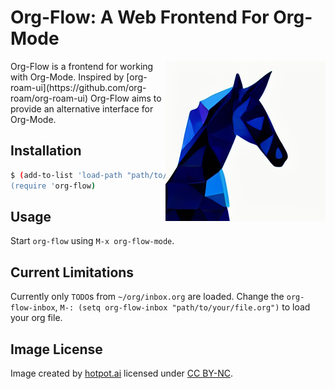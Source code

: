 # Org-Flow: A Web Frontend For Org-Mode
<img src="https://github.com/AlessandroW/org-flow/raw/master/assets/logo.png" align="right" alt="Org-Flow Logo" width="256">
Org-Flow is a frontend for working with Org-Mode.
Inspired by [org-roam-ui](https://github.com/org-roam/org-roam-ui) Org-Flow aims to provide an alternative interface for Org-Mode.

## Installation

``` sh
$ (add-to-list 'load-path "path/to/org-flow")
(require 'org-flow)
```

## Usage
Start `org-flow` using `M-x org-flow-mode`.

## Current Limitations
Currently only `TODO`s from `~/org/inbox.org` are loaded.
Change the `org-flow-inbox`, `M-: (setq org-flow-inbox "path/to/your/file.org")` to load your org file.

## Image License
Image created by [hotpot.ai](https://hotpot.ai/s/art-maker/8-HvRKoW7BInG322j) licensed under [CC BY-NC](https://creativecommons.org/licenses/by-nc/4.0/).
